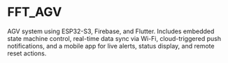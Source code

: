 # FFT_AGV
AGV system using ESP32-S3, Firebase, and Flutter. Includes embedded state machine control, real-time data sync via Wi-Fi, cloud-triggered push notifications, and a mobile app for live alerts, status display, and remote reset actions.
